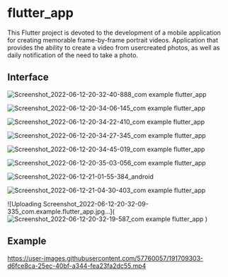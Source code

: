 # flutter_app

This Flutter project is devoted to the development of a mobile application for creating memorable frame-by-frame portrait videos. Application that provides the ability to create a video from usercreated photos, as well as daily notification of the need to take a photo.

## Interface

![Screenshot_2022-06-12-20-32-40-888_com example flutter_app](https://user-images.githubusercontent.com/57760057/191708647-b9773c9b-4969-4ee7-974d-fd7d42dfa616.jpg)

![Screenshot_2022-06-12-20-34-06-145_com example flutter_app](https://user-images.githubusercontent.com/57760057/191708653-2abdb0d4-23cb-46ca-8072-6bcf6d0ec03c.jpg)

![Screenshot_2022-06-12-20-34-22-410_com example flutter_app](https://user-images.githubusercontent.com/57760057/191708658-3328b578-44c9-40e0-986c-8bca7f6843b2.jpg)

![Screenshot_2022-06-12-20-34-27-345_com example flutter_app](https://user-images.githubusercontent.com/57760057/191708663-d2305b4e-a49b-4954-8c44-b669d142c5ce.jpg)

![Screenshot_2022-06-12-20-34-45-019_com example flutter_app](https://user-images.githubusercontent.com/57760057/191708668-cf3ab61a-99dd-4ecb-b31b-063cbf7f72e6.jpg)

![Screenshot_2022-06-12-20-35-03-056_com example flutter_app](https://user-images.githubusercontent.com/57760057/191708679-ac8f2d06-61e6-46c8-beb6-4fcd1814751f.jpg)

![Screenshot_2022-06-12-21-01-55-384_android](https://user-images.githubusercontent.com/57760057/191708681-1b9446fd-4ebe-42d6-9041-d8e2774d9a44.jpg)

![Screenshot_2022-06-12-21-04-30-403_com example flutter_app](https://user-images.githubusercontent.com/57760057/191708685-2bd7276d-31cb-4d10-aef8-067e1c68ac10.jpg)

![Uploading Screenshot_2022-06-12-20-32-09-335_com.example.flutter_app.jpg…](![Screenshot_2022-06-12-20-32-19-587_com example flutter_app](https://user-images.githubusercontent.com/57760057/191708642-9db3837e-3eb6-45e2-b530-583684c694dd.jpg)
)

## Example

https://user-images.githubusercontent.com/57760057/191709303-d6fce8ca-25ec-40bf-a344-fea23fa2dc55.mp4

